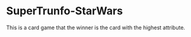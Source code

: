 # SuperTrunfo-StarWars

This is a card game that the winner is the card with the highest attribute.
